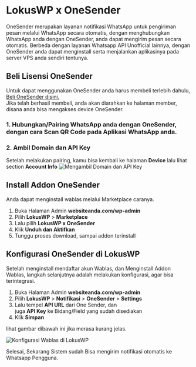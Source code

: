 
# LokusWP x OneSender

OneSender merupakan layanan notifikasi WhatsApp untuk pengiriman pesan melalui WhatsApp secara otomatis, dengan menghubungkan WhatsApp anda dengan OneSender, anda dapat mengirim pesan secara otomatis. Berbeda dengan layanan Whatsapp API Unofficial lainnya, dengan OneSender anda dapat menginstall serta menjalankan aplikasinya pada server VPS anda sendiri tentunya.
## Beli Lisensi OneSender

Untuk dapat menggunakan OneSender anda harus membeli terlebih dahulu, [Beli OneSender disini.](https://onesender.net/)\
Jika telah berhasil membeli, anda akan diarahkan ke halaman member, disana anda bisa mengakses device OneSender.

### 1. Hubungkan/Pairing WhatsApp anda dengan OneSender, dengan cara Scan QR Code pada Aplikasi WhatsApp anda.


### 2. Ambil Domain dan API Key

Setelah melakukan pairing, kamu bisa kembali ke halaman **Device** lalu lihat section **Account Info**
![Mengambil Domain dan API Key](./../assets/credential-onesender.png)

## Install Addon OneSender

Anda dapat menginstall wablas melalui Marketplace caranya.

1. Buka Halaman Admin **websiteanda.com/wp-admin**
2. Pilih **LokusWP** > **Marketplace**
3. Lalu pilih **LokusWP x OneSender**
4. Klik **Unduh dan Aktifkan**
5. Tunggu proses download, sampai addon terinstall


## Konfigurasi OneSender di LokusWP

Setelah menginstall mendaftar akun Wablas, dan Menginstall Addon Wablas, langkah selanjutnya adalah melakukan konfigurasi, agar bisa terintegrasi.

1. Buka Halaman Admin **websiteanda.com/wp-admin**
2. Pilih **LokusWP** > **Notifikasi** > **OneSender** > **Settings**
3. Lalu tempel **API URL** dari One Sender, dan\
   juga **API Key** ke Bidang/Field yang sudah disediakan
4. Klik **Simpan**

lihat gambar dibawah ini jika merasa kurang jelas.

![Konfigurasi Wablas di LokusWP](./../assets/konfigurasi-onesender.png)

Selesai, Sekarang Sistem sudah Bisa mengirim notifikasi otomatis ke Whatsapp Pengguna.

<!-- ## Pengujian

Akan segera hadir. -->

